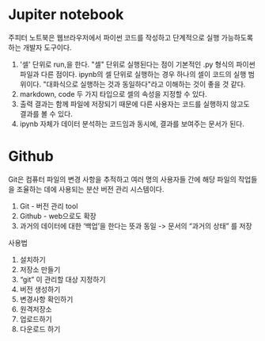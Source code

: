 # Jupiter notebook
주피터 노트북은 웹브라우저에서 파이썬 코드를 작성하고 단계적으로 실행 가능하도록 하는 개발자 도구이다.
1. '셀' 단위로 run,을 한다. "셀" 단위로 실행된다는 점이 기본적인 .py 형식의 파이썬 파일과 다른 점이다.
    ipynb의 셀 단위로 실행하는 경우 하나의 셀이 코드의 실행 범위이다.
    "대화식으로 실행하는 것과 동일하다"라고 이해하는 것이 좋을 것 같다.
2. markdown, code 두 가지 타입으로 셀의 속성을 지정할 수 있다.
3. 출력 결과는 함께 파일에 저장되기 때문에 다른 사용자는 코드를 실행하지 않고도 결과를 볼 수 있다.
4. ipynb 자체가 데이터 분석하는 코드임과 동시에, 결과를 보여주는 문서가 된다.

# Github
Git은 컴퓨터 파일의 변경 사항을 추적하고 여러 명의 사용자들 간에 해당 파일의 작업들을 조율하는 데에 사용되는 분산 버전 관리 시스템이다.
1. Git - 버전 관리 tool
2. Github - web으로도 확장
3. 과거의 데이터에 대한  ‘백업’을 한다는 뜻과 동일 -> 문서의 “과거의 상태” 를 저장

사용법
1. 설치하기
2. 저장소 만들기
3. “git” 이 관리할 대상 지정하기
4. 버전 생성하기
5. 변경사항 확인하기
6. 원격저장소
7. 업로드하기
8. 다운로드 하기


```python

```
